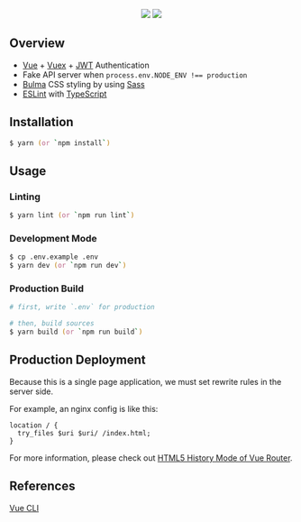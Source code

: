 <p align="center">
  <img src="https://i.imgur.com/NOvIUVl.png">
  <img src="https://i.imgur.com/RftS3im.png">
</p>

## Overview

- [Vue](https://vuejs.org) + [Vuex](https://vuex.vuejs.org) + [JWT](https://jwt.io) Authentication
- Fake API server when `process.env.NODE_ENV !== production`
- [Bulma](https://bulma.io) CSS styling by using [Sass](https://sass-lang.com)
- [ESLint](https://eslint.org) with [TypeScript](https://www.typescriptlang.org)

## Installation

```zsh
$ yarn (or `npm install`)
```

## Usage

### Linting

```zsh
$ yarn lint (or `npm run lint`)
```

### Development Mode

```zsh
$ cp .env.example .env
$ yarn dev (or `npm run dev`)
```

### Production Build

```zsh
# first, write `.env` for production

# then, build sources
$ yarn build (or `npm run build`)
```

## Production Deployment

Because this is a single page application, we must set rewrite rules in the server side.

For example, an nginx config is like this:

```
location / {
  try_files $uri $uri/ /index.html;
}
```

For more information, please check out [HTML5 History Mode of Vue Router](https://router.vuejs.org/guide/essentials/history-mode.html).

## References

[Vue CLI](https://cli.vuejs.org)
